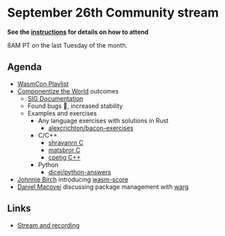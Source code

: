 # September 26th Community stream

**See the [instructions](../README.md) for details on how to attend**

8AM PT on the last Tuesday of the month.

## Agenda

- [WasmCon Playlist](https://www.youtube.com/playlist?list=PLbzoR-pLrL6pdO2yYg4jAQAW3zd15CYO0)
- [Componentize the World](https://bytecodealliance.org/articles/announcing-componentize-the-world) outcomes
  - [SIG Documentation](https://github.com/bytecodealliance/governance/blob/main/SIGs/SIG-documentation/proposal.md)
  - Found bugs 🐛, increased stability
  - Examples and exercises
    - Any language exercises with solutions in Rust
      - [alexcrichton/bacon-exercises](https://github.com/alexcrichton/bacon-exercises/)
    - C/C++
      - [shravanrn C](https://github.com/shravanrn/wasm-c-comp-example)
      - [matsbror C](https://github.com/matsbror/wasm-c-component-example)
      - [cpetig C++](https://github.com/cpetig/resource-demo)
    - Python
      - [dicej/python-answers](https://github.com/dicej/bacon-exercises/tree/python-answers)
- [Johnnie Birch](https://github.com/jlb6740) introducing [wasm-score](https://github.com/bytecodealliance/wasm-score)
- [Daniel Macovei](https://github.com/macovedj) discussing package management with [warg](https://github.com/bytecodealliance/registry)

## Links

- [Stream and recording](https://www.youtube.com/watch?v=aibyOmMM2z8)
